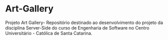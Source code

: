 # Art-Gallery
Projeto Art Gallery- Repositório destinado ao desenvolvimento do projeto da disciplina Server-Side do curso de Engenharia de Software no Centro Universitário - Católica de Santa Catarina.
